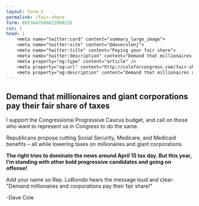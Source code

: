 ```yaml
---
layout: form-2
permalink: /fair-share
form: 8053843508622000128
css: |
head: |
    <meta name="twitter:card" content="summary_large_image">
    <meta name="twitter:site" content="@davecolenj">
    <meta name="twitter:title" content="Paying your fair share">
    <meta name="twitter:description" content="Demand that millionaires and giant corporations pay their fair share of taxes">
    <meta property="og:type" content="article" />
    <meta property="og:url" content="http://coleforcongress.com/fair-share/" />
    <meta property="og:description" content="Demand that millionaires and giant corporations pay their fair share of taxes" />
---
```


## Demand that millionaires and giant corporations pay their fair share of taxes

I support the Congressional Progressive Caucus budget, and call on those who want to represent us in Congress to do the same.

Republicans propose cutting Social Security, Medicare, and Medicaid benefits – all while lowering taxes on millionaires and giant corporations.

**The right tries to dominate the news around April 15 tax day. But this year, I’m standing with other bold progressive candidates and going on offense!**

Add your name so Rep. LoBiondo hears the message loud and clear: "Demand millionaires and corporations pay their fair share!"

-Dave Cole
